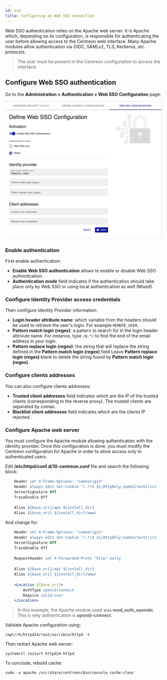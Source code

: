 ```yaml
---
id: sso
title: Configuring an Web SSO connection
---
```


Web SSO authentication relies on the Apache web server. It is Apache which, depending on its configuration, is
responsible for authenticating the user before allowing access to the Centreon web interface.
Many Apache modules allow authentication via OIDC, SAMLv2, TLS, Kerberos, etc. protocols.

> The user must be present in the Centreon configuration to access the interface.

## Configure Web SSO authentication

Go to the **Administration > Authentication > Web SSO Configuration** page:

![image](../assets/administration/web-sso-configuration.png)

### Enable authentication

First enable authentication:
- **Enable Web SSO authentication** allows to enable or disable Web SSO authentication.
- **Authentication mode** field indicates if the authentication should take place only by Web SSO or using local
  authentication as well (Mixed).

### Configure Identity Provider access credentials

Then configure Identity Provider information:
- **Login header attribute name**: which variable from the headers should be used to retrieve the user's login.
  For example `REMOTE_USER`.
- **Pattern match login (regex)**: a pattern to search for in the login header attrivute name.
  For instance, type `/@.*/` to find the end of the email address in your login.
- **Pattern replace login (regex)**: the string that will replace the string defined in the **Pattern match login (regex)** field
  Leave **Pattern replace login (regex)** blank to delete the string found by **Pattern match login (regex)**.

### Configure clients addresses

You can also configure clients addresses:
- **Trusted client addresses** field indicates which are the IP of the trusted clients (corresponding to the
  reverse proxy). The trusted clients are separated by comas.
- **Blacklist client addresses** field indicates which are the clients IP rejected.

### Configure Apache web server

You must configure the Apache module allowing authentication with the identity provider.
Once this configuration is done, you must modify the Centreon configuration for Apache in order to allow access only
to authenticated users.

Edit **/etc/httpd/conf.d/10-centreon.conf** file and search the following block:
```apache
    Header set X-Frame-Options: "sameorigin"
    Header always edit Set-Cookie ^(.*)$ $1;HttpOnly;SameSite=Strict
    ServerSignature Off
    TraceEnable Off

    Alias ${base_uri}/api ${install_dir}
    Alias ${base_uri} ${install_dir}/www/
```

And change for:
```apache
    Header set X-Frame-Options: "sameorigin"
    Header always edit Set-Cookie ^(.*)$ $1;HttpOnly;SameSite=Strict
    ServerSignature Off
    TraceEnable Off

    RequestHeader set X-Forwarded-Proto "http" early

    Alias ${base_uri}/api ${install_dir}
    Alias ${base_uri} ${install_dir}/www/

    <Location ${base_uri}>
        AuthType openid-connect
        Require valid-user
    </Location>
```

> In this example, the Apache module used was **mod_auth_openidc**. This is why authentication is **openid-connect**.

Validate Apache configuration using:
```shell
/opt/rh/httpd24/root/usr/sbin/httpd -t
```

Then restart Apache web server:
```shell
systemctl restart httpd24-httpd
```

To conclude, rebuild cache:
```shell
sudo -u apache /usr/share/centreon/bin/console cache:clear
```